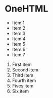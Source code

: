 # OneHTML
- Item 1
- Item 2
- Item 3
- Item 4
- Item 5
- Item 6
- Item 7

1. First item
2. Second item
3. Third item
4. Fourth item
5. Fives item
6. Six item

